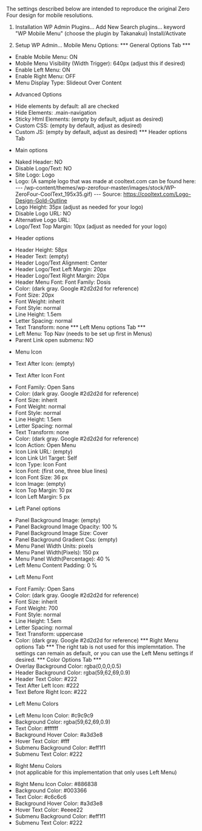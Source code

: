 The settings described below are intended to reproduce the original Zero Four design for mobile resolutions.  

1. Installation
WP Admin
Plugins... Add New
Search plugins... keyword
"WP Mobile Menu" 
(choose the plugin by Takanakui)
Install/Activate

2. Setup
WP Admin... Mobile Menu Options:
*** General Options Tab ***
- Enable Mobile Menu: ON
- Mobile Menu Visibility (Width Trigger): 640px (adjust this if desired)
- Enable Left Menu: ON
- Enable Right Menu: OFF
- Menu Display Type: Slideout Over Content
* Advanced Options
- Hide elements by default: all are checked
- Hide Elements: .main-navigation
- Sticky Html Elements: (empty by default, adjust as desired)
- Custom CSS: (empty by default, adjust as desired)
- Custom JS: (empty by default, adjust as desired)
*** Header options Tab
* Main options
- Naked Header: NO
- Disable Logo/Text: NO
- Site Logo: Logo
- Logo: (A sample logo that was made at cooltext.com can be found here: 
--- /wp-content/themes/wp-zerofour-master/images/stock/WP-ZeroFour-CoolText_195x35.gif)
--- Source: https://cooltext.com/Logo-Design-Gold-Outline
- Logo Height: 35px (adjust as needed for your logo)
- Disable Logo URL: NO
- Alternative Logo URL: 
- Logo/Text Top Margin: 10px (adjust as needed for your logo)
* Header options
- Header Height: 58px
- Header Text: (empty)
- Header Logo/Text Alignment: Center
- Header Logo/Text Left Margin: 20px
- Header Logo/Text Right Margin: 20px
- Header Menu Font: Font Family: Dosis
- Color: (dark gray. Google #2d2d2d for reference)
- Font Size: 20px
- Font Weight: inherit
- Font Style: normal
- Line Height: 1.5em
- Letter Spacing: normal
- Text Transform: none
*** Left Menu options Tab ***
- Left Menu: Top Nav (needs to be set up first in Menus)
- Parent Link open submenu: NO
* Menu Icon
- Text After Icon: (empty)
* Text After Icon Font
- Font Family: Open Sans
- Color: (dark gray. Google #2d2d2d for reference)
- Font Size: inherit
- Font Weight: normal
- Font Style: normal
- Line Height: 1.5em
- Letter Spacing: normal
- Text Transform: none
- Color: (dark gray. Google #2d2d2d for reference)
- Icon Action: Open Menu
- Icon Link URL: (empty)
- Icon Link Url Target: Self
- Icon Type: Icon Font
- Icon Font: (first one, three blue lines)
- Icon Font Size: 36 px
- Icon Image: (empty)
- Icon Top Margin: 10 px
- Icon Left Margin: 5 px
* Left Panel options
- Panel Background Image: (empty)
- Panel Background Image Opacity: 100 %
- Panel Background Image Size: Cover
- Panel Background Gradient Css: (empty)
- Menu Panel Width Units: pixels
- Menu Panel Width(Pixels): 150 px
- Menu Panel Width(Percentage): 40 %
- Left Menu Content Padding: 0 %
* Left Menu Font
- Font Family: Open Sans
- Color: (dark gray. Google #2d2d2d for reference)
- Font Size: inherit
- Font Weight: 700
- Font Style: normal
- Line Height: 1.5em
- Letter Spacing: normal
- Text Transform: uppercase
- Color: (dark gray. Google #2d2d2d for reference)
*** Right Menu options Tab ***
The right tab is not used for this implemntation. The settings can remain as default, or you can use the Left Menu settings if desired.
*** Color Options Tab ***
- Overlay Background Color: rgba(0,0,0,0.5)
- Header Background Color: rgba(59,62,69,0.9)
- Header Text Color: #222
- Text After Left Icon: #222
- Text Before Right Icon: #222
* Left Menu Colors
- Left Menu Icon Color: #c9c9c9
- Background Color: rgba(59,62,69,0.9)
- Text Color: #ffffff
- Background Hover Color: #a3d3e8
- Hover Text Color: #fff
- Submenu Background Color: #eff1f1
- Submenu Text Color: #222
* Right Menu Colors
* (not applicable for this implementation that only uses Left Menu)
- Right Menu Icon Color: #886838
- Background Color: #003366
- Text Color: #c6c6c6
- Background Hover Color: #a3d3e8
- Hover Text Color: #eeee22
- Submenu Background Color: #eff1f1
- Submenu Text Color: #222
